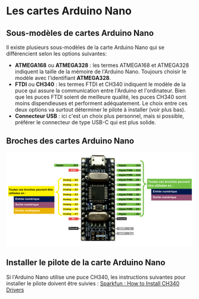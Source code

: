 # Les cartes Arduino Nano

## Sous-modèles de cartes Arduino Nano

Il existe plusieurs sous-modèles de la carte Arduino Nano qui se différencient selon les options suivantes:
* **ATMEGA168** ou **ATMEGA328** : les termes ATMEGA168 et ATMEGA328 indiquent la taille de la mémoire de l'Arduino Nano. Toujours choisir le modèle avec l'identifiant **ATMEGA328**.
* **FTDI** ou **CH340** : les termes FTDI et CH340 indiquent le modèle de la puce qui assure la communication entre l'Arduino et l'ordinateur. Bien que les puces FTDI soient de meilleure qualité, les puces CH340 sont moins dispendieuses et performent adéquatement. Le choix entre ces deux options va surtout déterminer le pilote à installer (voir plus bas). 
* **Connecteur USB** : ici c'est un choix plus personnel, mais si possible, préférer le connecteur de type USB-C qui est plus solide.

## Broches des cartes Arduino Nano

![Les différents types de broches](./arduino_nano_broches.png) 

## Installer le pilote de la carte Arduino Nano 

Si l'Arduino Nano utilise une puce CH340, les instructions suivantes pour installer le pilote doivent être suivies : [Sparkfun : How to Install CH340 Drivers](https://learn.sparkfun.com/tutorials/how-to-install-ch340-drivers/all)

